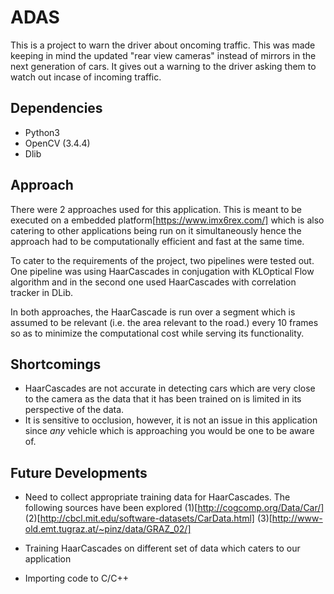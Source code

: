 # ADAS
This is a project to warn the driver about oncoming traffic. This was made keeping in mind the updated "rear view cameras" instead of mirrors in the next generation of cars. It gives out a warning to the driver asking them to watch out incase of incoming traffic.

## Dependencies 

* Python3
* OpenCV (3.4.4)
* Dlib 

## Approach 

There were 2 approaches used for this application. This is meant to be executed on a embedded platform[https://www.imx6rex.com/] which is also catering to other applications being run on it simultaneously hence the approach had to be computationally efficient and fast at the same time. 

To cater to the requirements of the project, two pipelines were tested out. One pipeline was using HaarCascades in conjugation with KLOptical Flow algorithm and in the second one used HaarCascades with correlation tracker in DLib. 

In both approaches, the HaarCascade is run over a segment which is assumed to be relevant (i.e. the area relevant to the road.) every 10 frames so as to minimize the computational cost while serving its functionality. 

## Shortcomings

* HaarCascades are not accurate in detecting cars which are very close to the camera as the data that it has been trained on is limited in its perspective of the data.
* It is sensitive to occlusion, however, it is not an issue in this application since _any_ vehicle which is approaching you would be one to be aware of.


## Future Developments

* Need to collect appropriate training data for HaarCascades. The following sources have been explored (1)[http://cogcomp.org/Data/Car/] (2)[http://cbcl.mit.edu/software-datasets/CarData.html] (3)[http://www-old.emt.tugraz.at/~pinz/data/GRAZ_02/]

* Training HaarCascades on different set of data which caters to our application

* Importing code to C/C++
